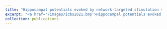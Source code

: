 ```yaml
---
title: "Hippocampal potentials evoked by network-targeted stimulation vary by theta phase. (2021, International Brain Stimulation Conference)"
excerpt: "<a href='/images/icbs2021.bmp'>Hippocampal potentials evoked by network-targeted stimulation vary by theta phase.</a> (2021, International Brain Stimulation Conference)"
collection: publications
---
```

